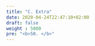 ```yaml
---
title: "C. Extra"
date: 2020-04-24T22:47:10+02:00
draft: false
weight : 5000
pre: "<b>50. </b>"
--- 
```

